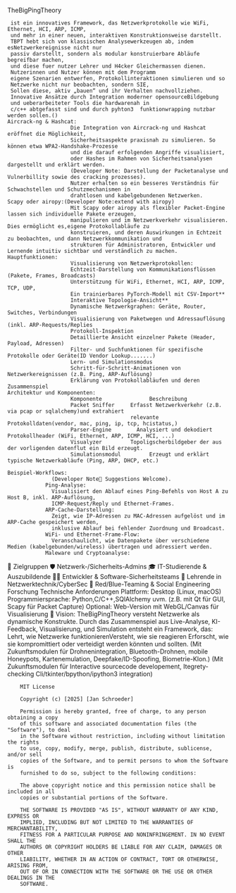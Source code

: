 TheBigPingTheory

     ist ein innovatives Framework, das Netzwerkprotokolle wie WiFi, Ethernet, HCI, ARP, ICMP,
     und mehr in einer neuen, interaktiven Konstruktionsweise darstellt.
     TBPT hebt sich von klassischen Analysewerkzeugen ab, indem esNetzwerkereignisse nicht nur 
     passiv darstellt, sondern als modular konstruierbare Abläufe begreifbar machen, 
     und diese fuer nutzer Lehrer und H4cker Gleichermassen dienen. 
     Nutzerinnen und Nutzer können mit dem Programm
     eigene Szenarien entwerfen, Protokollinteraktionen simulieren und so 
     Netzwerke nicht nur beobachten, sondern SIE,
     Sollen diese, aktiv „bauen“ und ihr Verhalten nachvollziehen.
     Innovative Ansätze durch Integration moderner opensourceBildgebung 
     und ueberarbeiteter Tools die hardwarenah in 
     c/c++ abtgefasst sind und durch pyhton3  funktionwrapping nutzbar werden sollen.()
    Aircrack-ng & Hashcat:
                        Die Integration von Aircrack-ng und Hashcat eröffnet die Möglichkeit, 
                        Sicherheitsaspekte praxisnah zu simulieren. So können etwa WPA2-Handshake-Prozesse
                        und die darauf erfolgenden Angriffe visualisiert,
                        oder Hashes im Rahmen von Sicherheitsanalysen dargestellt und erklärt werden.
                        (Developer Note: Darstellung der Packetanalyse und Vulnerbillity sowie des cracking prozesses).
                        Nutzer erhalten so ein besseres Verständnis für Schwachstellen und Schutzmechanismen in 
                        drahtlosen und kabelgebundenen Netzwerken.
    Scapy oder airopy:(Developer Note:extend with airopy) 
                        Mit Scapy oder airopy als flexibler Packet-Engine lassen sich individuelle Pakete erzeugen,
                        manipulieren und im Netzwerkverkehr visualisieren. Dies ermöglicht es,eigene Protokollabläufe zu
                        konstruieren, und deren Auswirkungen in Echtzeit zu beobachten, und dann Netzwerkkommunikation und 
                        strukturen für Administratoren, Entwickler und Lernende intuitiv sichtbar und verständlich zu machen.
    Hauptfunktionen:
                        Visualisierung von Netzwerkprotokollen:
                        Echtzeit-Darstellung von Kommunikationsflüssen (Pakete, Frames, Broadcasts)
                        Unterstützung für WiFi, Ethernet, HCI, ARP, ICMP, TCP, UDP, 
                        Ein trainierbares PyTorch-Modell mit CSV-Import** 
                        Interaktive Topologie-Ansicht**
                        Dynamische Netzwerkgraphen: Geräte, Router, Switches, Verbindungen
                        Visualisierung von Paketwegen und Adressauflösung (inkl. ARP-Requests/Replies
                        Protokoll-Inspektion
                        Detaillierte Ansicht einzelner Pakete (Header, Payload, Adressen)
                        Filter- und Suchfunktionen für spezifische Protokolle oder Geräte(ID Vendor Lookup.......)
                        Lern- und Simulationsmodus
                        Schritt-für-Schritt-Animationen von Netzwerkereignissen (z.B. Ping, ARP-Auflösung)
                        Erklärung von Protokollabläufen und deren Zusammenspiel
    Architektur und Komponenten:
                        Komponente	             Beschreibung
                        Packet Sniffer 	   Erfasst Netzwerkverkehr (z.B. via pcap or sqlalchemy)und extrahiert 
                                           relevante Protokolldaten(vendor, mac, ping, ip, tcp, hcistatus,)
                        Parser-Engine	     Analysiert und dekodiert Protokollheader (WiFi, Ethernet, ARP, ICMP, HCI, ...)
                        Visualyzer         Topoligscherbildgeber der aus der vorligenden datenflut ein Bild erzeugt.
                        Simulationsmodul         Erzeugt und erklärt typische Netzwerkabläufe (Ping, ARP, DHCP, etc.)
            
    Beispiel-Workflows:
                  (Developer Note🤔 Suggestions Welcome).
                Ping-Analyse:
                  Visualisiert den Ablauf eines Ping-Befehls von Host A zu Host B, inkl. ARP-Auflösung,
                  ICMP-Request/Reply und Ethernet-Frames.
                ARP-Cache-Darstellung:
                  Zeigt, wie IP-Adressen zu MAC-Adressen aufgelöst und im ARP-Cache gespeichert werden,
                  inklusive Ablauf bei fehlender Zuordnung und Broadcast.
                WiFi- und Ethernet-Frame-Flow:
                  Veranschaulicht, wie Datenpakete über verschiedene Medien (kabelgebunden/wireless) übertragen und adressiert werden.
                Maleware und Cryptoanalyse:
🎯 Zielgruppen
            🛡 Netzwerk-/Sicherheits-Admins
            🎓 IT-Studierende & Auszubildende
            🧑‍💻 Entwickler & Software-Sicherheitsteams
            🧠 Lehrende in Netzwerktechnik/CyberSec
            🦠 Red/Blue-Teaming & Social Engineering Forschung
        Technische Anforderungen
                Plattform: Desktop (Linux, macOS)
                Programmiersprache: Python,C/C++,SQlAlchemy uvm. (z.B. mit Qt für GUI, Scapy für Packet Capture)
                Optional: Web-Version mit WebGL/Canvas für Visualisierung
        🔮 Vision:
                TheBigPingTheory versteht Netzwerke als dynamische Konstrukte. Durch das Zusammenspiel aus Live-Analyse, KI-Feedback, Visualisierung,
                und Simulation entsteht ein Framework, das: Lehrt, wie Netzwerke funktionierenVersteht, wie sie reagieren
                Erforscht, wie sie kompromittiert oder verteidigt werden könnten und sollten.
                (Mit  Zukunftsmodulen für Drohnenintegration, Bluetooth-Drohnen, mobile Honeypots, Kartenemulation, Deepfake/ID-Spoofing, Biometrie-Klon.)
                (Mit Zukunftsmodulen für Interactive sourcecode developement, Itegrety-checking Cli/tkinter/bpython/ipython3 integration)
  
        MIT License
        
        Copyright (c) [2025] [Jan Schroeder]
        
        Permission is hereby granted, free of charge, to any person obtaining a copy
        of this software and associated documentation files (the "Software"), to deal
        in the Software without restriction, including without limitation the rights
        to use, copy, modify, merge, publish, distribute, sublicense, and/or sell
        copies of the Software, and to permit persons to whom the Software is
        furnished to do so, subject to the following conditions:
        
        The above copyright notice and this permission notice shall be included in all
        copies or substantial portions of the Software.
        
        THE SOFTWARE IS PROVIDED "AS IS", WITHOUT WARRANTY OF ANY KIND, EXPRESS OR
        IMPLIED, INCLUDING BUT NOT LIMITED TO THE WARRANTIES OF MERCHANTABILITY,
        FITNESS FOR A PARTICULAR PURPOSE AND NONINFRINGEMENT. IN NO EVENT SHALL THE
        AUTHORS OR COPYRIGHT HOLDERS BE LIABLE FOR ANY CLAIM, DAMAGES OR OTHER
        LIABILITY, WHETHER IN AN ACTION OF CONTRACT, TORT OR OTHERWISE, ARISING FROM,
        OUT OF OR IN CONNECTION WITH THE SOFTWARE OR THE USE OR OTHER DEALINGS IN THE
        SOFTWARE.
